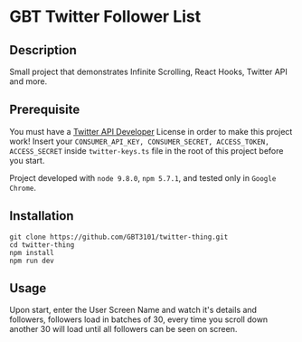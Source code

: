 # GBT Twitter Follower List

## Description
Small project that demonstrates Infinite Scrolling, React Hooks, Twitter API and more.

## Prerequisite

You must have a [Twitter API Developer](https://developer.twitter.com/en/apply-for-access) License in order to make this project work!
Insert your `CONSUMER_API_KEY, CONSUMER_SECRET, ACCESS_TOKEN, ACCESS_SECRET` inside `twitter-keys.ts` file in the root of this project before you start.

Project developed with `node 9.8.0`, `npm 5.7.1`, and tested only in `Google Chrome`.


## Installation
```
git clone https://github.com/GBT3101/twitter-thing.git
cd twitter-thing
npm install
npm run dev
```

## Usage
Upon start, enter the User Screen Name and watch it's details and followers, followers load in batches of 30, every time you scroll down another 30 will load until all followers can be seen on screen.
